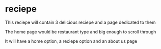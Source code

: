 # reciepe

This reciepe will contain 3 delicious reciepe and a page dedicated to them

The home page would  be restaurant type and big enough to scroll through

It will have a home option, a reciepe option and an about us page